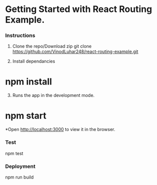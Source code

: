 # Getting Started with React Routing Example.

### Instructions
1. Clone the repo/Download zip
git clone https://github.com/VinodLuhar248/react-routing-example.git

2. Install dependancies
# npm install

3. Runs the app in the development mode.
# npm start


*Open [http://localhost:3000](http://localhost:3000) to view it in the browser.
### Test
npm test

### Deployment
npm run build

